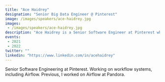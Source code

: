 ```yaml
---
title: "Ace Haidrey"
designation: "Senior Big Data Engineer @ Pinterest"
image: /images/speakers/ace-haidrey.jpg
images: 
 - /images/speakers/ace-haidrey.jpg
description: "Ace Haidrey is a Senior Software Engineer at Pinterest who is working on workflow systems, including Airflow."
events:
 - 2021
 - 2022
twitter: ""
linkedin: "https://www.linkedin.com/in/acehaidrey"
---
```


Senior Software Engineering at Pinterest. Working on workflow systems, including Airflow. Previous, I worked on Airflow at Pandora.